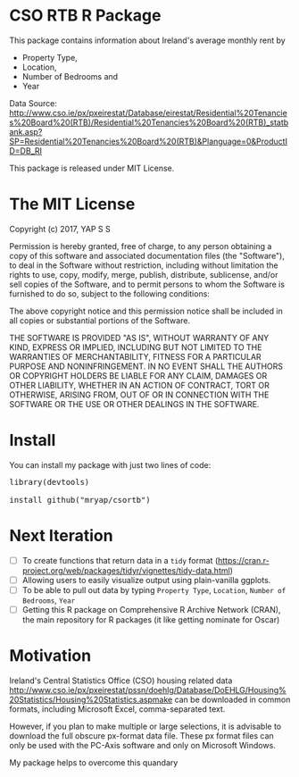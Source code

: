 # CSO RTB R Package

This package contains information about Ireland's average monthly rent by 
* Property Type, 
* Location, 
* Number of Bedrooms and 
* Year

Data Source: http://www.cso.ie/px/pxeirestat/Database/eirestat/Residential%20Tenancies%20Board%20(RTB)/Residential%20Tenancies%20Board%20(RTB)_statbank.asp?SP=Residential%20Tenancies%20Board%20(RTB)&Planguage=0&ProductID=DB_RI

This package is released under MIT License.

# The MIT License

Copyright (c) 2017, YAP S S

Permission is hereby granted, free of charge, to any person obtaining a copy of this software and associated documentation files (the "Software"), to deal in the Software without restriction, including without limitation the rights to use, copy, modify, merge, publish, distribute, sublicense, and/or sell copies of the Software, and to permit persons to whom the Software is furnished to do so, subject to the following conditions:

The above copyright notice and this permission notice shall be included in all copies or substantial portions of the Software.

THE SOFTWARE IS PROVIDED "AS IS", WITHOUT WARRANTY OF ANY KIND, EXPRESS OR IMPLIED, INCLUDING BUT NOT LIMITED TO THE WARRANTIES OF MERCHANTABILITY, FITNESS FOR A PARTICULAR PURPOSE AND NONINFRINGEMENT. IN NO EVENT SHALL THE AUTHORS OR COPYRIGHT HOLDERS BE LIABLE FOR ANY CLAIM, DAMAGES OR OTHER LIABILITY, WHETHER IN AN ACTION OF CONTRACT, TORT OR OTHERWISE, ARISING FROM, OUT OF OR IN CONNECTION WITH THE SOFTWARE OR THE USE OR OTHER DEALINGS IN THE SOFTWARE.

# Install

You can install my package with just two lines of code:

<pre>library(devtools)

install_github("mryap/csortb")</pre>

# Next Iteration


- [ ] To create functions that return data in a `tidy` format (https://cran.r-project.org/web/packages/tidyr/vignettes/tidy-data.html)
- [ ] Allowing users to easily visualize output using plain-vanilla ggplots. 
- [ ] To be able to pull out data by typing `Property Type`, `Location`, `Number of Bedrooms`, `Year`
- [ ] Getting this R package on Comprehensive R Archive Network (CRAN), the main repository for R packages (it like getting nominate for Oscar) 

# Motivation

Ireland's Central Statistics Office (CSO) housing related data 
http://www.cso.ie/px/pxeirestat/pssn/doehlg/Database/DoEHLG/Housing%20Statistics/Housing%20Statistics.aspmake can be downloaded in common formats, including Microsoft Excel, comma-separated text.

However, if you plan to make multiple or large selections, it is advisable to download the full obscure px-format data file.
These px format files can only be used with the PC-Axis software and only on Microsoft Windows. 

My package helps to overcome this quandary